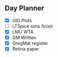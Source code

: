 ## Day Planner
- [x] GIG Plots
- [ ] LTSpice sims finish
- [x] LMU WTA
- [x] GM Written
- [x] GregMat register
- [x] Retina paper